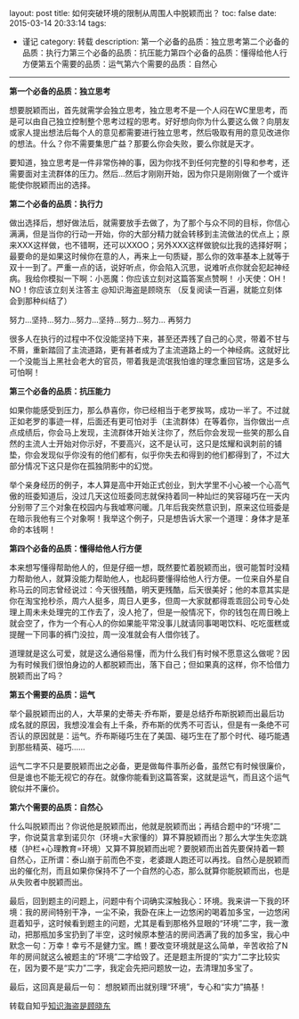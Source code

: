 layout: post
title: 如何突破环境的限制从周围人中脱颖而出？
toc: false
date: 2015-03-14 20:33:14
tags:
- 谨记
category: 转载
description: 第一个必备的品质：独立思考第二个必备的品质：执行力第三个必备的品质：抗压能力第四个必备的品质：懂得给他人行方便第五个需要的品质：运气第六个需要的品质：自然心
---
 **第一个必备的品质：独立思考**

想要脱颖而出，首先就需学会独立思考，独立思考不是一个人闷在WC里思考，而是可以由自己独立控制整个思考过程的思考。好好想向你为什么要这么做？向朋友或家人提出想法后每个人的意见都需要进行独立思考，然后吸取有用的意见改进你的想法。什么？你不需要集思广益？那要么你会失败，要么你就是天才。

要知道，独立思考是一件非常伤神的事，因为你找不到任何完整的引导和参考，还需要面对主流群体的压力。然后…然后才刚刚开始，因为你只是刚刚做了一个或许能使你脱颖而出的选择。

 **第二个必备的品质：执行力**

做出选择后，想好做法后，就需要放手去做了，为了那个与众不同的目标，你信心满满，但是当你的行动一开始，你的大部分精力就会转移到主流做法的优点上；原来XXX这样做，也不错啊，还可以XXOO；另外XXX这样做貌似比我的选择好啊；最要命的是如果这时候你在意的人，再来上一句质疑，那么你的效率基本上就等于双十一到了。严重一点的话，说好听点，你会陷入沉思，说难听点你就会犯起神经病。我给你模拟一下啊：小恶魔：你应该立刻对这篇答案点赞啊！ 小天使：OH！NO！你应该立刻关注答主 @知识海盗是顾晓东 （反复阅读一百遍，就能立刻体会到那种纠结了）

努力…坚持…努力…努力…坚持…努力…努力… 再努力

很多人在执行的过程中不仅没能坚持下来，甚至还弄残了自己的心灵，带着不甘与不屑，重新踏回了主流道路，更有甚者成为了主流道路上的一个神经病。这就好比一个没能当上黑社会老大的官员，带着我是流氓我怕谁的理念重回官场，这是多么可怕啊！

 **第三个必备的品质：抗压能力**

如果你能感受到压力，那么恭喜你，你已经相当于老罗挨骂，成功一半了。不过就正如老罗的事迹一样，后面还有更可怕对手（主流群体）在等着你，当你做出一点点成绩后，你会马上发现，主流群体开始关注你了，然后你会发现一些笑的那么自然的主流人士开始对你示好，不要高兴，这不是认可，这只是炫耀和讽刺前的铺垫，你会发现似乎你没有的他们都有，似乎你失去和得到的他们都得到了，不过大部分情况下这只是你在孤独阴影中的幻觉。

举个亲身经历的例子，本人算是高中开始正式创业，到大学里不小心被一个心高气傲的班委知道后，没过几天这位班委同志就保持着同一种灿烂的笑容碰巧在一天内分别带了三个对象在校园内与我嘘寒问暖。几年后我突然意识到，原来这位班委是在暗示我他有三个对象啊！我举这个例子，只是想告诉大家一个道理：身体才是革命的本钱啊！

 **第四个必备的品质：懂得给他人行方便**

本来想写懂得帮助他人的，但是仔细一想，既然要忙着脱颖而出，很可能暂时没精力帮助他人，就算没能力帮助他人，也起码要懂得给他人行方便。一位来自外星自称马云的同志曾经说过：今天很残酷，明天更残酷，后天很美好；他的本意其实是你在淘宝抢秒杀，周六人挺多，周日人更多，但周一大家就都得乖乖回公司专心处理上周未未处理完的工作去了，没人抢了，但是一般情况下，你的钱包在周日晚上就会空了，作为一个有心人的你如果能平常没事儿就请同事喝喝饮料、吃吃蛋糕或提醒一下同事的裤门没拉，周一没准就会有人借你钱了。

道理就是这么可爱，就是这么通俗易懂，而为什么我们有时候不愿意这么做呢？因为有时候我们很怕身边的人都脱颖而出，落下自己；但如果真的这样，你不恰借力脱颖而出了吗？

 **第五个需要的品质：运气**

举个最脱颖而出的人，大苹果的史蒂夫·乔布斯，要是总结乔布斯脱颖而出最后功成名就的原因，我想没准会有上千条，乔布斯的优秀不可否认，但是有一条绝不可否认的原因就是：运气。乔布斯碰巧生在了美国、碰巧生在了那个时代、碰巧能遇到那些精英、碰巧……

运气二字不只是要脱颖而出之必备，更是做每件事所必备，虽然它有时候很廉价，但是谁也不能无视它的存在。就像你能看到这篇答案，这就是运气，而且这个运气貌似并不廉价。

 **第六个需要的品质：自然心**

什么叫脱颖而出？你说他是脱颖而出，他就是脱颖而出；再结合题中的“环境”二字，你说莫言拿到诺贝尔（环境=大家懂的）算不算脱颖而出？那么大学生失恋跳楼（护栏+心理教育=环境）又算不算脱颖而出呢？要脱颖而出首先要保持着一颗自然心，正所谓：泰山崩于前而色不变，老婆跟人跑还可以再找。自然心是脱颖而出的催化剂，而且如果你保持不了一个自然的心态，那么就算你能脱颖而出，也是从失败者中脱颖而出。

最后，回到题主的问题上，问题中有个词确实深触我心：环境。我来讲一下我的环境：我的房间特别干净，一尘不染，我卧在床上一边悠闲的喝着加多宝，一边悠闲逛着知乎，这时候看到题主的问题，尤其是看到那格外显眼的“环境”二字，我一激动，把那瓶加多宝扔到了半空，这时候原本整洁的房间洒满了我的加多宝，我心中默念一句：万幸！幸亏不是健力宝。瞧！要改变环境就是这么简单，辛苦收拾了N年的房间就这么被题主的“环境”二字给毁了。还是题主所提的“实力”二字比较实在，因为要不是“实力”二字，我定会先把问题放一边，去清理加多宝了。

最后，这回真是最后一句： 想脱颖而出就别理“环境”，专心和“实力”搞基！

转载自知乎[知识海盗是顾晓东](http://www.zhihu.com/question/27076402/answer/35158728)